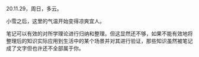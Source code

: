 <link href="../../css/style.css" rel="stylesheet" type="text/css" />

<span class="fzzy">20.11.29，周日，多云。

<div class="p">

小雪之后，这里的气温开始变得凉爽宜人。

笔记可以有效的对所学理论进行归纳和整理。但这显然还不够，如果不能有效地将整理后的知识实际应用到生活中的某个场景并对其进行验证，那些知识虽然被笔记成了文字但也许还不全部属于你。

